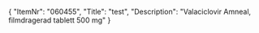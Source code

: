 {
  "ItemNr": "060455",
  "Title": "test",
  "Description": "Valaciclovir Amneal, filmdragerad tablett 500 mg"
}
